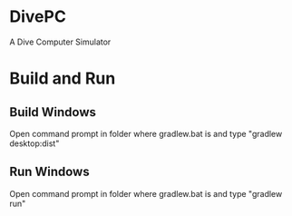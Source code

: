 # DivePC
A Dive Computer Simulator 

# Build and Run

## Build Windows
Open command prompt in folder where gradlew.bat is and type
"gradlew desktop:dist"
## Run Windows
Open command prompt in folder where gradlew.bat is and type
"gradlew run"
